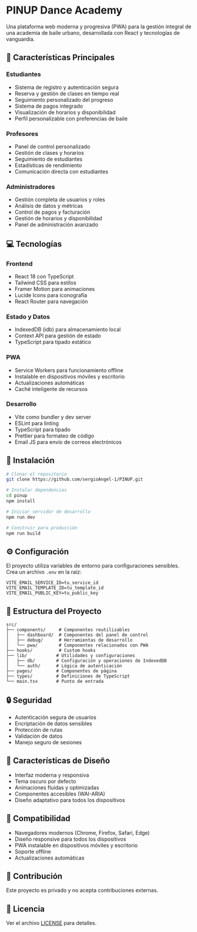 # PINUP Dance Academy

Una plataforma web moderna y progresiva (PWA) para la gestión integral de una academia de baile urbano, desarrollada con React y tecnologías de vanguardia.

## 🌟 Características Principales

### Estudiantes
- Sistema de registro y autenticación segura
- Reserva y gestión de clases en tiempo real
- Seguimiento personalizado del progreso
- Sistema de pagos integrado
- Visualización de horarios y disponibilidad
- Perfil personalizable con preferencias de baile

### Profesores
- Panel de control personalizado
- Gestión de clases y horarios
- Seguimiento de estudiantes
- Estadísticas de rendimiento
- Comunicación directa con estudiantes

### Administradores
- Gestión completa de usuarios y roles
- Análisis de datos y métricas
- Control de pagos y facturación
- Gestión de horarios y disponibilidad
- Panel de administración avanzado

## 💻 Tecnologías

### Frontend
- React 18 con TypeScript
- Tailwind CSS para estilos
- Framer Motion para animaciones
- Lucide Icons para iconografía
- React Router para navegación

### Estado y Datos
- IndexedDB (idb) para almacenamiento local
- Context API para gestión de estado
- TypeScript para tipado estático

### PWA
- Service Workers para funcionamiento offline
- Instalable en dispositivos móviles y escritorio
- Actualizaciones automáticas
- Caché inteligente de recursos

### Desarrollo
- Vite como bundler y dev server
- ESLint para linting
- TypeScript para tipado
- Prettier para formateo de código
- Email JS para envío de correos electrónicos

## 🚀 Instalación

```bash
# Clonar el repositorio
git clone https://github.com/sergioAngel-1/PINUP.git

# Instalar dependencias
cd pinup
npm install

# Iniciar servidor de desarrollo
npm run dev

# Construir para producción
npm run build
```

## ⚙️ Configuración

El proyecto utiliza variables de entorno para configuraciones sensibles. Crea un archivo `.env` en la raíz:

```env
VITE_EMAIL_SERVICE_ID=tu_service_id
VITE_EMAIL_TEMPLATE_ID=tu_template_id
VITE_EMAIL_PUBLIC_KEY=tu_public_key
```

## 📁 Estructura del Proyecto

```
src/
├── components/     # Componentes reutilizables
│   ├── dashboard/  # Componentes del panel de control
│   ├── debug/      # Herramientas de desarrollo
│   └── pwa/        # Componentes relacionados con PWA
├── hooks/          # Custom hooks
├── lib/           # Utilidades y configuraciones
│   ├── db/        # Configuración y operaciones de IndexedDB
│   └── auth/      # Lógica de autenticación
├── pages/         # Componentes de página
├── types/         # Definiciones de TypeScript
└── main.tsx       # Punto de entrada
```

## 🔒 Seguridad

- Autenticación segura de usuarios
- Encriptación de datos sensibles
- Protección de rutas
- Validación de datos
- Manejo seguro de sesiones

## 🎨 Características de Diseño

- Interfaz moderna y responsiva
- Tema oscuro por defecto
- Animaciones fluidas y optimizadas
- Componentes accesibles (WAI-ARIA)
- Diseño adaptativo para todos los dispositivos

## 📱 Compatibilidad

- Navegadores modernos (Chrome, Firefox, Safari, Edge)
- Diseño responsive para todos los dispositivos
- PWA instalable en dispositivos móviles y escritorio
- Soporte offline
- Actualizaciones automáticas

## 🤝 Contribución

Este proyecto es privado y no acepta contribuciones externas.

## 📄 Licencia

Ver el archivo [LICENSE](LICENSE) para detalles.